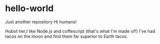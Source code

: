 # hello-world
Just another repository 
Hi humans!

Hubot her,I like Node.js and coffescript (that's what I'm made of!)
I've had tacos on the moon and find them far superior to Earth tacos.
